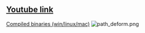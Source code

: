 ## [Youtube link](http://www.youtube.com/watch?v=nioQtfJv6T8#t=132) ##
[Compiled binaries (win/linux/mac)](https://www.dropbox.com/sh/itc4obuyz0rrw67/AADzrgxDTmIUjFnbdov5G3dDa)
![path_deform.png](https://bitbucket.org/repo/8o9L8x/images/2027329201-path_deform.png)